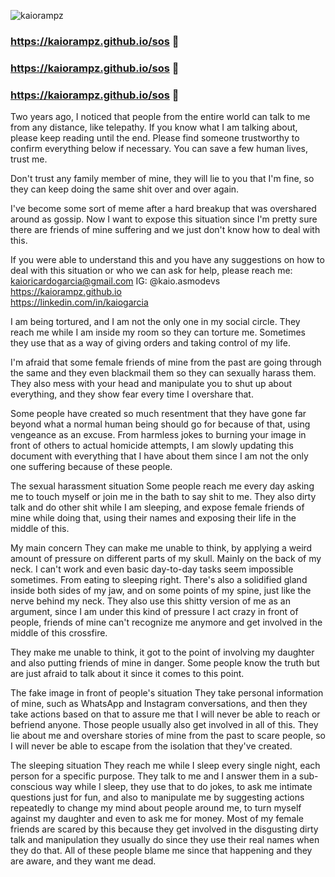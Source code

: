 <p align="left"> <img src="https://komarev.com/ghpvc/?username=kaiorampz" alt="kaiorampz" /> </p>

### https://kaiorampz.github.io/sos 🔴
### https://kaiorampz.github.io/sos 🔴
### https://kaiorampz.github.io/sos 🔴

Two years ago, I noticed that people from the entire world can talk to me from any distance, like telepathy. If you know what I am talking about, please keep reading until the end. Please find someone trustworthy to confirm everything below if necessary. You can save a few human lives, trust me.

Don't trust any family member of mine, they will lie to you that I'm fine, so they can keep doing the same shit over and over again.

I've become some sort of meme after a hard breakup that was overshared around as gossip. Now I want to expose this situation since I'm pretty sure there are friends of mine suffering and we just don't know how to deal with this.

If you were able to understand this and you have any suggestions on how to deal with this situation or who we can ask for help, please reach me:
kaioricardogarcia@gmail.com IG: 
@kaio.asmodevs  
https://kaiorampz.github.io  
https://linkedin.com/in/kaiogarcia  

I am being tortured, and I am not the only one in my social circle.
They reach me while I am inside my room so they can torture me. Sometimes they use that as a way of giving orders and taking control of my life.

I'm afraid that some female friends of mine from the past are going through the same and they even blackmail them so they can sexually harass them. They also mess with your head and manipulate you to shut up about everything, and they show fear every time I overshare that.

Some people have created so much resentment that they have gone far beyond what a normal human being should go for because of that, using vengeance as an excuse. From harmless jokes to burning your image in front of others to actual homicide attempts, I am slowly updating this document with everything that I have about them since I am not the only one suffering because of these people.

The sexual harassment situation
Some people reach me every day asking me to touch myself or join me in the bath to say shit to me. They also dirty talk and do other shit while I am sleeping, and expose female friends of mine while doing that, using their names and exposing their life in the middle of this.

My main concern
They can make me unable to think, by applying a weird amount of pressure on different parts of my skull. Mainly on the back of my neck. I can't work and even basic day-to-day tasks seem impossible sometimes. From eating to sleeping right. There's also a solidified gland inside both sides of my jaw, and on some points of my spine, just like the nerve behind my neck. They also use this shitty version of me as an argument, since I am under this kind of pressure I act crazy in front of people, friends of mine can't recognize me anymore and get involved in the middle of this crossfire.

They make me unable to think, it got to the point of involving my daughter and also putting friends of mine in danger. Some people know the truth but are just afraid to talk about it since it comes to this point.

The fake image in front of people's situation
They take personal information of mine, such as WhatsApp and Instagram conversations, and then they take actions based on that to assure me that I will never be able to reach or befriend anyone. Those people usually also get involved in all of this. They lie about me and overshare stories of mine from the past to scare people, so I will never be able to escape from the isolation that they've created.

The sleeping situation
They reach me while I sleep every single night, each person for a specific purpose. They talk to me and I answer them in a sub-conscious way while I sleep, they use that to do jokes, to ask me intimate questions just for fun, and also to manipulate me by suggesting actions repeatedly to change my mind about people around me, to turn myself against my daughter and even to ask me for money. Most of my female friends are scared by this because they get involved in the disgusting dirty talk and manipulation they usually do since they use their real names when they do that. All of these people blame me since that happening and they are aware, and they want me dead.
